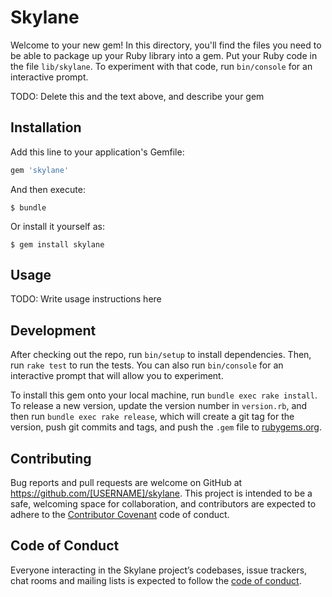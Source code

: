 # Skylane

Welcome to your new gem! In this directory, you'll find the files you need to be able to package up your Ruby library into a gem. Put your Ruby code in the file `lib/skylane`. To experiment with that code, run `bin/console` for an interactive prompt.

TODO: Delete this and the text above, and describe your gem

## Installation

Add this line to your application's Gemfile:

```ruby
gem 'skylane'
```

And then execute:

    $ bundle

Or install it yourself as:

    $ gem install skylane

## Usage

TODO: Write usage instructions here

## Development

After checking out the repo, run `bin/setup` to install dependencies. Then, run `rake test` to run the tests. You can also run `bin/console` for an interactive prompt that will allow you to experiment.

To install this gem onto your local machine, run `bundle exec rake install`. To release a new version, update the version number in `version.rb`, and then run `bundle exec rake release`, which will create a git tag for the version, push git commits and tags, and push the `.gem` file to [rubygems.org](https://rubygems.org).

## Contributing

Bug reports and pull requests are welcome on GitHub at https://github.com/[USERNAME]/skylane. This project is intended to be a safe, welcoming space for collaboration, and contributors are expected to adhere to the [Contributor Covenant](http://contributor-covenant.org) code of conduct.

## Code of Conduct

Everyone interacting in the Skylane project’s codebases, issue trackers, chat rooms and mailing lists is expected to follow the [code of conduct](https://github.com/[USERNAME]/skylane/blob/master/CODE_OF_CONDUCT.md).
